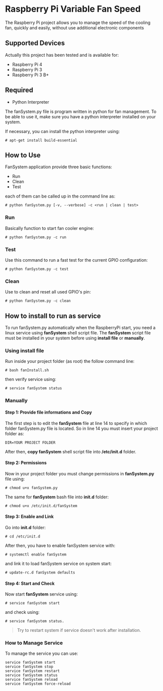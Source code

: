 # Raspberry Pi Variable Fan Speed
The Raspberry Pi project allows you to manage the speed of the cooling fan, quickly and easily, without use additional electronic components

## Supported Devices
Actually this project has been tested and is available for: 

- Raspberry Pi 4
- Raspberry Pi 3
- Raspberry Pi 3 B+

## Required

- Python Interpreter

The fanSystem.py file is program written in python for fan management. To be able to use it, make sure you have a python interpreter installed on your system.

If necessary, you can install the python interpreter using:   

    # apt-get install build-essential

## How to Use
FanSystem application provide three basic functions:
- Run
- Clean
- Test

each of them can be called up in the command line as:

    # python fanSystem.py [-v, --verbose] -c <run | clean | test>

### Run
Basically function to start fan cooler engine:

    # python fanSystem.py -c run

### Test
Use this command to run a fast test for the current GPIO configuration:

    # python fanSystem.py -c test

### Clean
Use to clean and reset all used GPIO's pin:

    # python fanSystem.py -c clean


## How to install to run as service
To run fanSystem.py automatically when the RaspberryPi start, you need a linux service using **fanSystem** shell script file.
The **fanSystem** script file must be installed in your system before using **install file** or **manually**.

### Using install file
Run inside your project folder (as root) the follow command line:

    # bash fanInstall.sh

then verify service using:

    # service fanSystem status

### Manually

#### Step 1: Provide file informations and Copy
The first step is to edit the **fanSystem** file at line 14 to specify in which folder fanSystem.py file is located. 
So in line 14 you must insert your project folder as:

    DIR=YOUR PROJECT FOLDER

After then, **copy fanSystem** shell script file into **/etc/init.d** folder.

#### Step 2: Permissions
Now in your project folder you must change permissions in **fanSystem.py** file using:
    
    # chmod u+x fanSystem.py

The same for **fanSystem** bash file into **init.d** folder:

    # chmod u+x /etc/init.d/fanSystem

#### Step 3: Enable and Link
Go into **init.d** folder:

    # cd /etc/init.d 

After then, you have to enable fanSystem service with:
          
    # systemctl enable fanSystem

and link it to load fanSystem service on system start:

    # update-rc.d fanSystem defaults
    
#### Step 4: Start and Check
Now start **fanSystem** service using:

    # service fanSystem start

and check using:

    # service fanSystem status.

> Try to restart system if service doesn't work after installation.

### How to Manage Service

To manage the service you can use: 

    service fanSystem start
    service fanSystem stop
    service fanSystem restart
    service fanSystem status
    service fanSystem reload
    service fanSystem force-reload